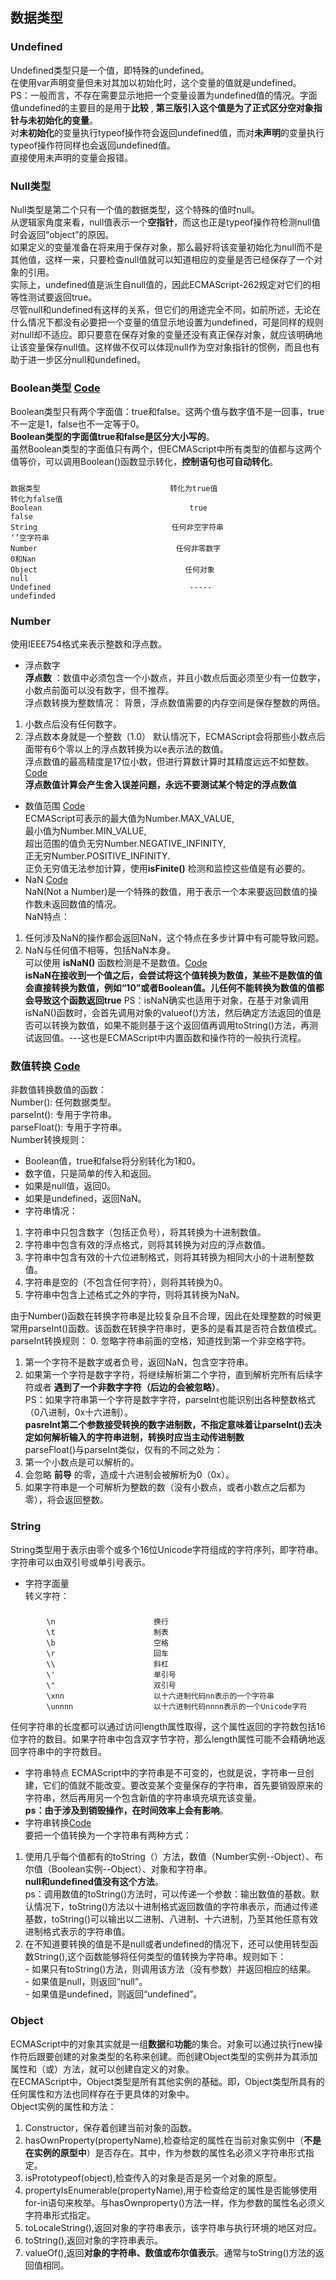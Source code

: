 ## 数据类型  
### Undefined  
Undefined类型只是一个值，即特殊的undefined。  
在使用var声明变量但未对其加以初始化时，这个变量的值就是undefined。  
PS：一般而言，不存在需要显示地把一个变量设置为undefined值的情况。字面值undefined的主要目的是用于**比较** ,  **第三版引入这个值是为了正式区分空对象指针与未初始化的变量**。  
对**未初始化**的变量执行typeof操作符会返回undefined值，而对**未声明**的变量执行typeof操作符同样也会返回undefined值。  
直接使用未声明的变量会报错。  
### Null类型  
Null类型是第二个只有一个值的数据类型，这个特殊的值时null。  
从逻辑家角度来看，null值表示一个**空指针**，而这也正是typeof操作符检测null值时会返回“object”的原因。  
如果定义的变量准备在将来用于保存对象，那么最好将该变量初始化为null而不是其他值，这样一来，只要检查null值就可以知道相应的变量是否已经保存了一个对象的引用。  
实际上，undefined值是派生自null值的，因此ECMAScript-262规定对它们的相等性测试要返回true。  
尽管null和undefined有这样的关系，但它们的用途完全不同，如前所述，无论在什么情况下都没有必要把一个变量的值显示地设置为undefined，可是同样的规则对null却不适应。即只要意在保存对象的变量还没有真正保存对象，就应该明确地让该变量保存null值。这样做不仅可以体现null作为空对象指针的惯例，而且也有助于进一步区分null和undefined。  
### Boolean类型  [Code](https://github.com/yuanxuzhang/javascript-test/blob/master/basic-concept/code/BooleanFunction.js)  
Boolean类型只有两个字面值：true和false。这两个值与数字值不是一回事，true不一定是1，false也不一定等于0。  
**Boolean类型的字面值true和false是区分大小写的**。  
虽然Boolean类型的字面值只有两个，但ECMAScript中所有类型的值都与这两个值等价，可以调用Boolean()函数显示转化，**控制语句也可自动转化**。  
#####
    数据类型                             转化为true值                                 转化为false值
    Boolean                                 true                                         false
    String                              任何非空字符串                                 ‘’空字符串
    Number                               任何非零数字                                     0和Nan
    Object                                 任何对象                                        null
    Undefined                               -----                                      undefinded
### Number  
使用IEEE754格式来表示整数和浮点数。  
- 浮点数字   
**浮点数** ：数值中必须包含一个小数点，并且小数点后面必须至少有一位数字，小数点前面可以没有数字，但不推荐。  
浮点数转换为整数情况：
背景，浮点数值需要的内存空间是保存整数的两倍。  
1. 小数点后没有任何数字。  
2. 浮点数本身就是一个整数（1.0）
默认情况下，ECMAScript会将那些小数点后面带有6个零以上的浮点数转换为以e表示法的数值。  
浮点数值的最高精度是17位小数，但进行算数计算时其精度远远不如整数。[Code](https://github.com/yuanxuzhang/javascript-test/blob/master/basic-concept/code/FloatOperation.js)    
**浮点数值计算会产生舍入误差问题，永远不要测试某个特定的浮点数值**
- 数值范围   [Code](https://github.com/yuanxuzhang/javascript-test/blob/master/basic-concept/code/NumberScope.js)  
ECMAScript可表示的最大值为Number.MAX_VALUE,  
                 最小值为Number.MIN_VALUE,  
超出范围的值负无穷Number.NEGATIVE_INFINITY,  
           正无穷Number.POSITIVE_INFINITY.  
正负无穷值无法参加计算，使用**isFinite()** 检测和监控这些值是有必要的。  
- NaN  [Code](https://github.com/yuanxuzhang/javascript-test/blob/master/basic-concept/code/IsNaNFunction.js)  
NaN(Not a Number)是一个特殊的数值，用于表示一个本来要返回数值的操作数未返回数值的情况。  
NaN特点：  
1. 任何涉及NaN的操作都会返回NaN，这个特点在多步计算中有可能导致问题。  
2. NaN与任何值不相等，包括NaN本身。  
可以使用 **isNaN()** 函数检测是不是数值。[Code]()  
**isNaN在接收到一个值之后，会尝试将这个值转换为数值，某些不是数值的值会直接转换为数值，例如“10”或者Boolean值。儿任何不能转换为数值的值都会导致这个函数返回true** 
PS：isNaN确实也适用于对象，在基于对象调用isNaN()函数时，会首先调用对象的valueof()方法，然后确定方法返回的值是否可以转换为数值，如果不能则基于这个返回值再调用toString()方法，再测试返回值。---这也是ECMAScript中内置函数和操作符的一般执行流程。 
### 数值转换  [Code](https://github.com/yuanxuzhang/javascript-test/blob/master/basic-concept/code/NumberConvert.js)  
非数值转换数值的函数：  
Number(): 任何数据类型。  
parseInt(): 专用于字符串。  
parseFloat(): 专用于字符串。  
Number转换规则：  
- Boolean值，true和false将分别转化为1和0。  
- 数字值，只是简单的传入和返回。  
- 如果是null值，返回0。
- 如果是undefined，返回NaN。
- 字符串情况：  
1. 字符串中只包含数字（包括正负号），将其转换为十进制数值。  
2. 字符串中包含有效的浮点格式，则将其转换为对应的浮点数值。  
3. 字符串中包含有效的十六位进制格式，则将其转换为相同大小的十进制整数值。  
4. 字符串是空的（不包含任何字符），则将其转换为0。  
5. 字符串中包含上述格式之外的字符，则将其转换为NaN。      

由于Number()函数在转换字符串是比较复杂且不合理，因此在处理整数的时候更常用parseInt()函数。该函数在转换字符串时，更多的是看其是否符合数值模式。
parseInt转换规则：
0. 忽略字符串前面的空格，知道找到第一个非空格字符。  
1. 第一个字符不是数字或者负号，返回NaN，包含空字符串。  
2. 如果第一个字符是数字字符，将继续解析第二个字符，直到解析完所有后续字符或者 **遇到了一个非数字字符（后边的会被忽略）**。  
PS：如果字符串第一个字符是数字字符，parseInt也能识别出各种整数格式（0八进制，0x十六进制）。  
**pasreInt第二个参数接受转换的数字进制数，不指定意味着让parseInt()去决定如何解析输入的字符串进制，转换时应当主动传进制数**  
parseFloat()与parseInt类似，仅有的不同之处为：  
1. 第一个小数点是可以解析的。  
2. 会忽略 **前导** 的零，造成十六进制会被解析为0（0x）。  
3. 如果字符串是一个可解析为整数的数（没有小数点，或者小数点之后都为零），将会返回整数。  
### String  
String类型用于表示由零个或多个16位Unicode字符组成的字符序列，即字符串。字符串可以由双引号或单引号表示。  
- 字符字面量  
转义字符：  
###
            \n                      换行  
            \t                      制表
            \b                      空格
            \r                      回车
            \\                      斜杠
            \'                      单引号
            \"                      双引号
            \xnn                    以十六进制代码nn表示的一个字符串
            \unnnn                  以十六进制代码nnnn表示的一个Unicode字符

任何字符串的长度都可以通过访问length属性取得，这个属性返回的字符数包括16位字符的数目。如果字符串中包含双字节字符，那么length属性可能不会精确地返回字符串中的字符数目。  
- 字符串特点
ECMAScript中的字符串是不可变的，也就是说，字符串一旦创建，它们的值就不能改变。要改变某个变量保存的字符串，首先要销毁原来的字符串，然后再用另一个包含新值的字符串填充填充该变量。  
**ps：由于涉及到销毁操作，在时间效率上会有影响**。  
- 字符串转换[Code](https://github.com/yuanxuzhang/javascript-test/blob/master/basic-concept/code/StringConvert.js)  
要把一个值转换为一个字符串有两种方式：
1. 使用几乎每个值都有的toString（）方法，数值（Number实例--Object）、布尔值（Boolean实例--Object）、对象和字符串。  
**null和undefined值没有这个方法**。  
ps：调用数值的toString()方法时，可以传递一个参数：输出数值的基数。默认情况下，toString()方法以十进制格式返回数值的字符串表示，而通过传递基数，toString()可以输出以二进制、八进制、十六进制，乃至其他任意有效进制格式表示的字符串值。  
2. 在不知道要转换的值是不是null或者undefined的情况下，还可以使用转型函数String(),这个函数能够将任何类型的值转换为字符串。规则如下：  
        - 如果只有toString()方法，则调用该方法（没有参数）并返回相应的结果。   
        - 如果值是null，则返回“null”。  
        - 如果值是undefined，则返回“undefined”。
### Object  
ECMAScript中的对象其实就是一组**数据**和**功能**的集合。对象可以通过执行new操作符后跟要创建的对象类型的名称来创建。而创建Object类型的实例并为其添加属性和（或）方法，就可以创建自定义的对象。  
在ECMAScript中，Object类型是所有其他实例的基础。即，Object类型所具有的任何属性和方法也同样存在于更具体的对象中。  
Object实例的属性和方法：  
1. Constructor，保存着创建当前对象的函数。  
2. hasOwnProperty(propertyName),检查给定的属性在当前对象实例中（**不是在实例的原型中**）是否存在。其中，作为参数的属性名必须义字符串形式指定。  
3. isPrototypeof(object),检查传入的对象是否是另一个对象的原型。  
4. propertyIsEnumerable(propertyName),用于检查给定的属性是否能够使用for-in语句来枚举。与hasOwnproperty()方法一样，作为参数的属性名必须义字符串形式指定。  
5. toLocaleString(),返回对象的字符串表示，该字符串与执行环境的地区对应。  
6. toString(),返回对象的字符串表示。  
7. valueOf(),返回**对象的字符串、数值或布尔值表示**。通常与toString()方法的返回值相同。  
